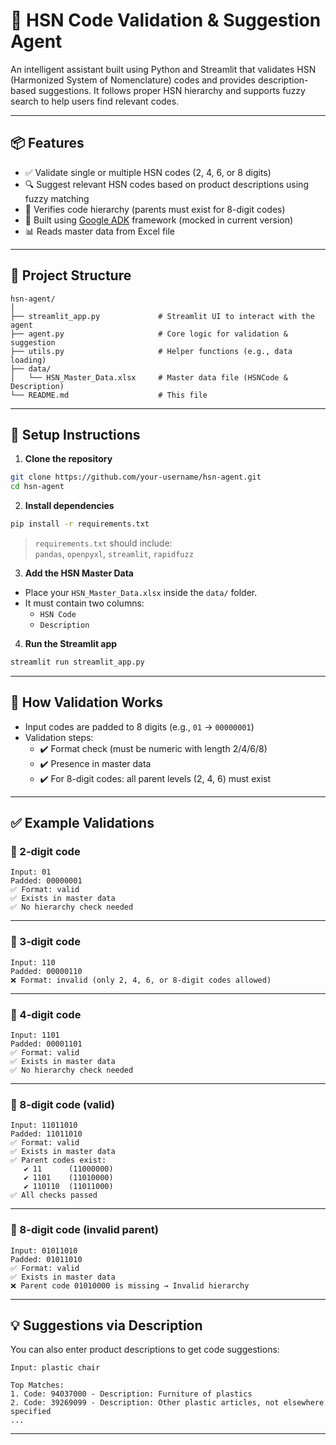 
# 🧾 HSN Code Validation & Suggestion Agent

An intelligent assistant built using Python and Streamlit that validates HSN (Harmonized System of Nomenclature) codes and provides description-based suggestions. It follows proper HSN hierarchy and supports fuzzy search to help users find relevant codes.

---

## 📦 Features

- ✅ Validate single or multiple HSN codes (2, 4, 6, or 8 digits)
- 🔍 Suggest relevant HSN codes based on product descriptions using fuzzy matching
- 🧠 Verifies code hierarchy (parents must exist for 8-digit codes)
- 🚀 Built using [Google ADK](https://github.com/google/adk) framework (mocked in current version)
- 📊 Reads master data from Excel file

---

## 📁 Project Structure

```
hsn-agent/
│
├── streamlit_app.py             # Streamlit UI to interact with the agent
├── agent.py                     # Core logic for validation & suggestion
├── utils.py                     # Helper functions (e.g., data loading)
├── data/
│   └── HSN_Master_Data.xlsx     # Master data file (HSNCode & Description)
└── README.md                    # This file
```

---

## 🔧 Setup Instructions

1. **Clone the repository**

```bash
git clone https://github.com/your-username/hsn-agent.git
cd hsn-agent
```

2. **Install dependencies**

```bash
pip install -r requirements.txt
```

> `requirements.txt` should include:  
> `pandas`, `openpyxl`, `streamlit`, `rapidfuzz`

3. **Add the HSN Master Data**

- Place your `HSN_Master_Data.xlsx` inside the `data/` folder.
- It must contain two columns:
  - `HSN Code`
  - `Description`

4. **Run the Streamlit app**

```bash
streamlit run streamlit_app.py
```

---

## 🧠 How Validation Works

- Input codes are padded to 8 digits (e.g., `01` → `00000001`)
- Validation steps:
  - ✔️ Format check (must be numeric with length 2/4/6/8)
  - ✔️ Presence in master data
  - ✔️ For 8-digit codes: all parent levels (2, 4, 6) must exist

---

## ✅ Example Validations

### 🔹 2-digit code

```
Input: 01
Padded: 00000001
✅ Format: valid
✅ Exists in master data
✅ No hierarchy check needed
```

---

### 🔹 3-digit code

```
Input: 110
Padded: 00000110
❌ Format: invalid (only 2, 4, 6, or 8-digit codes allowed)
```

---

### 🔹 4-digit code

```
Input: 1101
Padded: 00001101
✅ Format: valid
✅ Exists in master data
✅ No hierarchy check needed
```

---

### 🔹 8-digit code (valid)

```
Input: 11011010
Padded: 11011010
✅ Format: valid
✅ Exists in master data
✅ Parent codes exist:
   ✔ 11      (11000000)
   ✔ 1101    (11010000)
   ✔ 110110  (11011000)
✅ All checks passed
```

---

### 🔹 8-digit code (invalid parent)

```
Input: 01011010
Padded: 01011010
✅ Format: valid
✅ Exists in master data
❌ Parent code 01010000 is missing → Invalid hierarchy
```

---

## 💡 Suggestions via Description

You can also enter product descriptions to get code suggestions:

```
Input: plastic chair

Top Matches:
1. Code: 94037000 - Description: Furniture of plastics
2. Code: 39269099 - Description: Other plastic articles, not elsewhere specified
...
```

---

